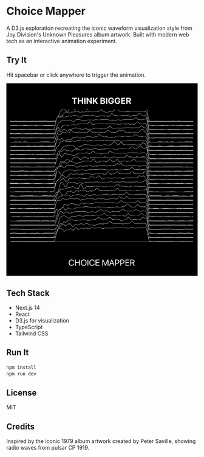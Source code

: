# Choice Mapper

A D3.js exploration recreating the iconic waveform visualization style from Joy Division's Unknown Pleasures album artwork. Built with modern web tech as an interactive animation experiment.

## Try It

Hit spacebar or click anywhere to trigger the animation.

![Joy Division-inspired visualization](TBCM.png)

## Tech Stack

- Next.js 14
- React
- D3.js for visualization
- TypeScript
- Tailwind CSS

## Run It

```bash
npm install
npm run dev
```

## License

MIT

## Credits

Inspired by the iconic 1979 album artwork created by Peter Saville, showing radio waves from pulsar CP 1919.
